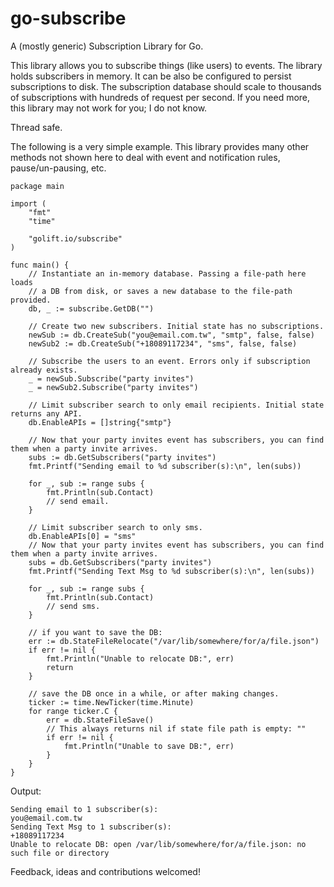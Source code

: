 # go-subscribe

A (mostly generic) Subscription Library for Go.

This library allows you to subscribe things (like users) to events.
The library holds subscribers in memory. It can be also be configured
to persist subscriptions to disk. The subscription database should scale
to thousands of subscriptions with hundreds of request per second.
If you need more, this library may not work for you; I do not know.

Thread safe.

The following is a very simple example. This library provides many other methods
not shown here to deal with event and notification rules, pause/un-pausing, etc.

```golang
package main

import (
	"fmt"
	"time"

	"golift.io/subscribe"
)

func main() {
	// Instantiate an in-memory database. Passing a file-path here loads
	// a DB from disk, or saves a new database to the file-path provided.
	db, _ := subscribe.GetDB("")

	// Create two new subscribers. Initial state has no subscriptions.
	newSub := db.CreateSub("you@email.com.tw", "smtp", false, false)
	newSub2 := db.CreateSub("+18089117234", "sms", false, false)

	// Subscribe the users to an event. Errors only if subscription already exists.
	_ = newSub.Subscribe("party invites")
	_ = newSub2.Subscribe("party invites")

	// Limit subscriber search to only email recipients. Initial state returns any API.
	db.EnableAPIs = []string{"smtp"}

	// Now that your party invites event has subscribers, you can find them when a party invite arrives.
	subs := db.GetSubscribers("party invites")
	fmt.Printf("Sending email to %d subscriber(s):\n", len(subs))

	for _, sub := range subs {
		fmt.Println(sub.Contact)
		// send email.
	}

	// Limit subscriber search to only sms.
	db.EnableAPIs[0] = "sms"
	// Now that your party invites event has subscribers, you can find them when a party invite arrives.
	subs = db.GetSubscribers("party invites")
	fmt.Printf("Sending Text Msg to %d subscriber(s):\n", len(subs))

	for _, sub := range subs {
		fmt.Println(sub.Contact)
		// send sms.
	}

	// if you want to save the DB:
	err := db.StateFileRelocate("/var/lib/somewhere/for/a/file.json")
	if err != nil {
		fmt.Println("Unable to relocate DB:", err)
		return
	}

	// save the DB once in a while, or after making changes.
	ticker := time.NewTicker(time.Minute)
	for range ticker.C {
		err = db.StateFileSave()
		// This always returns nil if state file path is empty: ""
		if err != nil {
			fmt.Println("Unable to save DB:", err)
		}
	}
}
```

Output:

```
Sending email to 1 subscriber(s):
you@email.com.tw
Sending Text Msg to 1 subscriber(s):
+18089117234
Unable to relocate DB: open /var/lib/somewhere/for/a/file.json: no such file or directory
```

Feedback, ideas and contributions welcomed!
